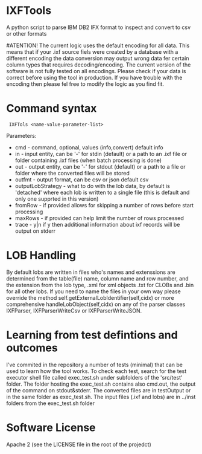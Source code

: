# IXFTools
A python script to parse IBM DB2 IFX format to inspect and convert to csv or other formats

#ATENTION! The current logic uses the default encoding for all data. 
This means that if your .ixf source fiels were created by a database with a different encoding the data conversion may
output wrong data fer certain column types that requires decoding/encoding.
The current version of the software is not fully tested on all encodings.
Please check if your data is correct before using the tool in production.
If you have trouble with the encoding then please fel free to modify the logic as you find fit.

# Command syntax
```
 IXFTols <name-value-parameter-list>
```

Parameters:
* cmd - command, optional, values (info,convert) default info
* in  - input entity, can be '-' for stdin (default) or a path to an .ixf file or folder containing .ixf files (when batch processing is done)
* out - output entity, can be '-' for stdout (default) or a path to a file or folder where the converted files will be stored
* outfmt - output format, can be csv or json default csv
* outputLobStrategy - what to do with the lob data, by default is 'detached' where each lob is written to a single file (this is default and only one supprted in this version)
* fromRow - if provided allows for skipping a number of rows before start processing
* maxRows - if provided can help limit the number of rows processed 
* trace - y|n if y then additional information about ixf records will be output on stderr

# LOB Handling
 By default lobs are written in files who's names and extenssions are determined from the table(file) name, column name and row number, and the extension from the lob type, .xml for xml objects .txt for CLOBs and .bin for all other lobs. 
  If you need to name the files in your own way please override the method self.getExternalLobIdentifier(self,cidx) or  more comprehensive handleLobObject(self,cidx) on any of the parser classes IXFParser, IXFParserWriteCsv or IXFParserWriteJSON.

# Learning from test defintions and outcomes
I've commited in the repository a number of tests (minimal) that can be used to learn how the tool works.
To check each test, search for the test executor shell file called exec_test.sh under subfolders of the 'src/test' folder.
The folder hosting the exec_test.sh contains also cmd.out, the output of the command on stdout&stderr.
The converted files are in testOutput or in the same folder as exec_test.sh.
The input files (.ixf and lobs) are in ../inst folders from the exec_test.sh folder

# Software License
Apache 2 (see the LICENSE file in the root of the projedct)
